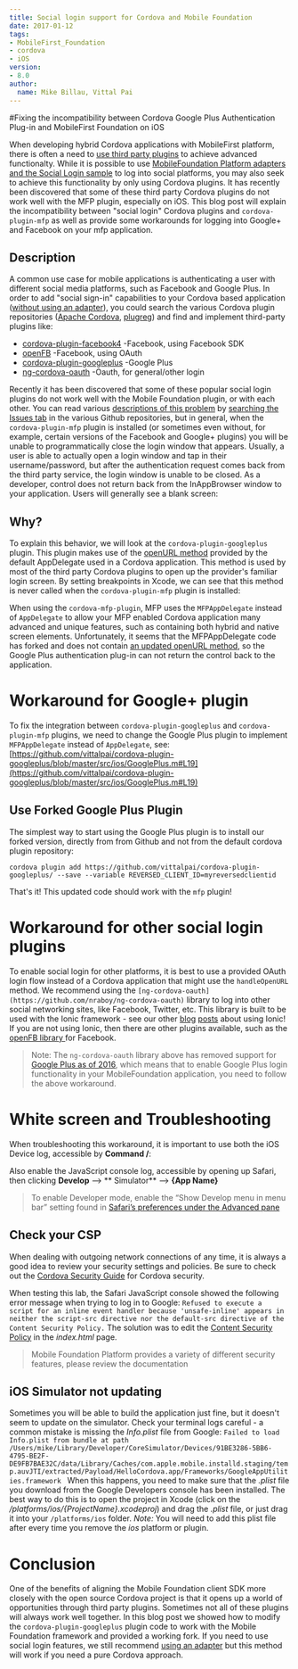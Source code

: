 ```yaml
---
title: Social login support for Cordova and Mobile Foundation
date: 2017-01-12
tags:
- MobileFirst_Foundation
- cordova
- iOS
version:
- 8.0
author:
  name: Mike Billau, Vittal Pai
---
```

#Fixing the incompatibility between Cordova Google Plus Authentication Plug-in and MobileFirst Foundation on iOS

When developing hybrid Cordova applications with MobileFirst platform, there is often a need to [use third party plugins](https://mobilefirstplatform.ibmcloud.com/blog/2015/08/03/integrating-3rd-party-cordova-plug-ins/) to achieve advanced functionalty. While it is possible to use [MobileFoundation Platform adapters and the Social Login sample](https://mobilefirstplatform.ibmcloud.com/blog/2016/04/06/social-login-with-ibm-mobilefirst-platform-foundation/) to log into social platforms, you may also seek to achieve this functionality by only using Cordova plugins. It has recently been discovered that some of these third party Cordova plugins do not work well with the MFP plugin, especially on iOS. This blog post will explain the incompatibility between "social login" Cordova plugins and `cordova-plugin-mfp` as well as provide some workarounds for logging into Google+ and Facebook on your mfp application.

## Description
A common use case for mobile applications is authenticating a user with different social media platforms, such as Facebook and Google Plus. In order to add "social sign-in" capabilities to your Cordova based application ([without using an adapter](https://mobilefirstplatform.ibmcloud.com/blog/2016/04/06/social-login-with-ibm-mobilefirst-platform-foundation/)), you could search the various Cordova plugin repositories ([Apache Cordova](https://cordova.apache.org/plugins/), [plugreg](http://www.plugreg.com/)) and find and implement third-party plugins like:
- [cordova-plugin-facebook4](https://github.com/gigya/cordova-plugin-facebook4) -Facebook, using Facebook SDK
- [openFB](https://github.com/ccoenraets/OpenFB/) -Facebook, using OAuth
- [cordova-plugin-googleplus](https://github.com/EddyVerbruggen/cordova-plugin-googleplus) -Google Plus
- [ng-cordova-oauth](https://github.com/nraboy/ng-cordova-oauth) -Oauth, for general/other login

Recently it has been discovered that some of these popular social login plugins do not work well with the Mobile Foundation plugin, or with each other. You can read various [descriptions of this problem](https://github.com/jeduan/cordova-plugin-facebook4/issues/166) by [searching the Issues tab](https://github.com/EddyVerbruggen/cordova-plugin-googleplus/issues?utf8=%E2%9C%93&q=is%3Aissue%20is%3Aopen%20openURL) in the various Github repositories, but in general, when the `cordova-plugin-mfp` plugin is installed (or sometimes even without, for example, certain versions of the Facebook and Google+ plugins) you will be unable to programmatically close the login window that appears. Usually, a user is able to actually open a login window and tap in their username/password, but after the authentication request comes back from the third party service, the login window is unable to be closed. As a developer, control does not return back from the InAppBrowser window to your application. Users will generally see a blank screen:

## Why?
To explain this behavior, we will look at the `cordova-plugin-googleplus` plugin. This plugin makes use of the [openURL method](https://github.com/EddyVerbruggen/cordova-plugin-googleplus/blob/master/src/ios/GooglePlus.m) provided by the default AppDelegate used in a Cordova application. This method is used by most of the third party Cordova plugins to open up the provider's familiar login screen. By setting breakpoints in Xcode, we can see that this method is never called when the `cordova-plugin-mfp` plugin is installed:

When using the `cordova-mfp-plugin`, MFP uses the `MFPAppDelegate` instead of `AppDelegate` to allow your MFP enabled Cordova application many advanced and unique features, such as containing both hybrid and native screen elements.  Unfortunately, it seems that the MFPAppDelegate code has forked and does not contain [an updated openURL method](https://github.com/apache/cordova-ios/blob/master/guides/API%20changes%20in%204.0.md#cdvappdelegateh-new), so the Google Plus authentication plug-in can not return the control back to the application.

# Workaround for Google+ plugin
To fix the integration between `cordova-plugin-googleplus` and `cordova-plugin-mfp` plugins, we need to change the Google Plus plugin to implement `MFPAppDelegate` instead of `AppDelegate`, see: [https://github.com/vittalpai/cordova-plugin-googleplus/blob/master/src/ios/GooglePlus.m#L19](https://github.com/vittalpai/cordova-plugin-googleplus/blob/master/src/ios/GooglePlus.m#L19)

## Use Forked Google Plus Plugin
The simplest way to start using the Google Plus plugin is to install our forked version, directly from from Github and not from the default cordova plugin repository:

`cordova plugin add https://github.com/vittalpai/cordova-plugin-googleplus/ --save --variable REVERSED_CLIENT_ID=myreversedclientid`

That's it! This updated code should work with the `mfp` plugin!

# Workaround for other social login plugins
To enable social login for other platforms, it is best to use a provided OAuth login flow instead of a Cordova application that might use the `handleOpenURL` method. We recommend using the `[ng-cordova-oauth](https://github.com/nraboy/ng-cordova-oauth)` library to log into other social networking sites, like Facebook, Twitter, etc. This library is built to be used with the Ionic framework - see our other [blog](https://mobilefirstplatform.ibmcloud.com/blog/2016/12/26/web-development-using-ionic-2-and-mobile-foundation/) [posts](https://mobilefirstplatform.ibmcloud.com/blog/2016/10/17/integrating-mobilefirst-foundation-8-in-ionic2-based-apps/) about using Ionic! If you are not using Ionic, then there are other plugins available, such as the [openFB library ](https://github.com/ccoenraets/OpenFB/) for Facebook.

>Note: The `ng-cordova-oauth` library above has removed support for [Google Plus as of 2016](https://github.com/nraboy/ng-cordova-oauth#important-note-about-google), which means that to enable Google Plus login functionality in your MobileFoundation application, you need to follow the above workaround.

# White screen and Troubleshooting
When troubleshooting this workaround, it is important to use both the iOS Device log, accessible by **Command /**:

Also enable the JavaScript console log, accessible by opening up Safari, then clicking **Develop** --> ** Simulator** --> **{App Name}**
> To enable Developer mode,  enable the “Show Develop menu in menu bar” setting found in [Safari’s preferences under the Advanced pane](https://developer.apple.com/library/content/documentation/AppleApplications/Conceptual/Safari_Developer_Guide/GettingStarted/GettingStarted.html)

## Check your CSP
When dealing with outgoing network connections of any time, it is always a good idea to review your security settings and policies. Be sure to check out the [Cordova Security Guide](https://cordova.apache.org/docs/en/latest/guide/appdev/security/) for Cordova security.

When testing this lab, the Safari JavaScript console showed the following error message when trying to log in to Google:
```Refused to execute a script for an inline event handler because 'unsafe-inline' appears in neither the script-src directive nor the default-src directive of the Content Security Policy.```
The solution was to edit the [Content Security Policy](https://developer.mozilla.org/en-US/docs/Web/HTTP/CSP) in the *index.html* page.


> Mobile Foundation Platform provides a variety of different security features, please review the documentation

## iOS Simulator not updating
Sometimes you will be able to build the application just fine, but it doesn't seem to update on the simulator. Check your terminal logs careful - a common mistake is missing the *Info.plist* file from Google:
`Failed to load Info.plist from bundle at path /Users/mike/Library/Developer/CoreSimulator/Devices/91BE3286-5BB6-4795-BE2F-DE9FB7BAE32C/data/Library/Caches/com.apple.mobile.installd.staging/temp.auvJTI/extracted/Payload/HelloCordova.app/Frameworks/GoogleAppUtilities.framework
`
When this happens, you need to make sure that the *.plist* file you download from the Google Developers console has been installed. The best way to do this is to open the project in Xcode (click on the */platforms/ios/{ProjectName}.xcodeproj*) and drag the *.plist* file, or just drag it into your `/platforms/ios` folder. *Note:* You will need to add this plist file after every time you remove the *ios* platform or plugin.

# Conclusion
One of the benefits of aligning the Mobile Foundation client SDK more closely with the open source Cordova project is that it opens up a world of opportunities through third party plugins. Sometimes not all of these plugins will always work well together. In this blog post we showed how to modify the `cordova-plugin-googleplus` plugin code to work with the Mobile Foundation framework and provided a working fork. If you need to use social login features, we still recommend [using an adapter](https://mobilefirstplatform.ibmcloud.com/blog/2016/04/06/social-login-with-ibm-mobilefirst-platform-foundation/) but this method will work if you need a pure Cordova approach.
